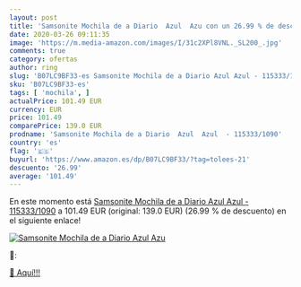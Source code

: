 ```yaml
---
layout: post
title: 'Samsonite Mochila de a Diario  Azul  Azu con un 26.99 % de descuento'
date: 2020-03-26 09:11:35
image: 'https://m.media-amazon.com/images/I/31c2XPl8VNL._SL200_.jpg'
comments: true
category: ofertas
author: ring
slug: 'B07LC9BF33-es Samsonite Mochila de a Diario Azul Azul - 115333/1090'
sku: 'B07LC9BF33-es'
tags: [ 'mochila', ]
actualPrice: 101.49 EUR
currency: EUR
price: 101.49
comparePrice: 139.0 EUR
prodname: 'Samsonite Mochila de a Diario  Azul  Azul  - 115333/1090'
country: 'es'
flag: '🇪🇸'
buyurl: 'https://www.amazon.es/dp/B07LC9BF33/?tag=tolees-21'
descuento: '26.99'
average: '101.49'
---
```


En este momento está [Samsonite Mochila de a Diario  Azul  Azul  - 115333/1090](https://www.amazon.es/dp/B07LC9BF33/?tag=tolees-21) a 101.49 EUR (original: 139.0 EUR) (26.99 %  de descuento) en el siguiente enlace!

[![Samsonite Mochila de a Diario  Azul  Azu](https://m.media-amazon.com/images/I/31c2XPl8VNL._SL200_.jpg)](https://www.amazon.es/dp/B07LC9BF33/?tag=tolees-21)

🔎:


[🛒 Aquí!!!](https://www.amazon.es/dp/B07LC9BF33/?tag=tolees-21)
